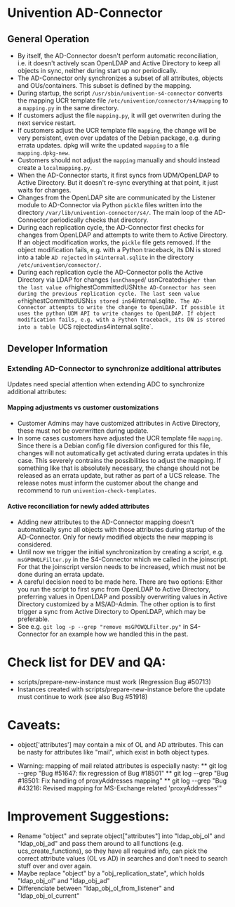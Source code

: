 # Univention AD-Connector

## General Operation

* By itself, the AD-Connector doesn't perform automatic reconciliation, i.e. it doesn't actively scan OpenLDAP
  and Active Directory to keep all objects in sync, neither during start up nor periodically.
* The AD-Connector only synchronizes a subset of all attributes, objects and OUs/containers. This subset is
  defined by the mapping.
* During startup, the script `/usr/sbin/univention-s4-connector` converts the mapping UCR template file
  `/etc/univention/connector/s4/mapping` to a `mapping.py` in the same directory.
* If customers adjust the file `mapping.py`, it will get overwriten during the next service restart.
* If customers adjust the UCR template file `mapping`, the change will be very persistent, even over updates
  of the Debian package, e.g. during errata updates. dpkg will write the updated `mapping` to a file
  `mapping.dpkg-new`.
* Customers should not adjust the `mapping` manually and should instead create a `localmapping.py`.
* When the AD-Connector starts, it first syncs from UDM/OpenLDAP to Active Directory. But it doesn't re-sync everything
  at that point, it just waits for changes.
* Changes from the OpenLDAP site are communicated by the Listener module to AD-Connector via Python `pickle` files
  written into the directory `/var/lib/univention-connector/s4/`. The main loop of the AD-Connector periodically
  checks that directory.
* During each replication cycle, the AD-Connector first checks for changes from OpenLDAP and attempts to write them to
  Active Directory. If an object modification works, the `pickle` file gets removed. If the object modification fails,
  e.g. with a Python traceback, its DN is stored into a table `AD rejected` in `s4internal.sqlite` in the directory
  `/etc/univention/connector/`.
* During each replication cycle the AD-Connector polls the Active Directory via LDAP for changes (`usnChanged`/
  usnCreated` higher than the last value of `highestCommittedUSN` the AD-Connector has seen during the previous
  replication cycle.
  The last seen value of `highestCommittedUSN` is stored in `s4internal.sqlite`. The AD-Connector attempts to write
  the change to OpenLDAP. If possible it uses the python UDM API to write changes to OpenLDAP. If object modification
  fails, e.g. with a Python traceback, its DN is stored into a table `UCS rejected` in `s4internal.sqlite`.

## Developer Information

### Extending AD-Connector to synchronize additional attributes

Updates need special attention when extending ADC to synchronize additional attributes:

#### Mapping adjustments vs customer customizations

* Customer Admins may have customized attributes in Active Directory, these must not be overwritten during update.
* In some cases customers have adjusted the UCR template file `mapping`. Since there is a Debian config file diversion
  configured for this file, changes will not automatically get activated during errata updates in this case.
  This severely contrains the possibilities to adjust the mapping. If something like that is absolutely necessary,
  the change should not be released as an errata update, but rather as part of a UCS release. The release notes
  must inform the customer about the change and recommend to run `univention-check-templates`.

#### Active reconciliation for newly added attributes

* Adding new attributes to the AD-Connector mapping doesn't automatically sync all objects with those attributes
  during startup of the AD-Connector. Only for newly modified objects the new mapping is considered.
* Until now we trigger the initial synchronization by creating a script, e.g. `msGPOWQLFilter.py` in the S4-Connector
  which we called in the joinscript. For that the joinscript version needs to be increased, which must not be done
  during an errata update.
* A careful decision need to be made here. There are two options: Either you run the script to first sync from
  OpenLDAP to Active Directory, preferring values in OpenLDAP and possibly overwriting values in Active Directory
  customized by a MS/AD-Admin. The other option is to first trigger a sync from Active Directory to OpenLDAP,
  which may be preferable.
* See e.g. `git log -p --grep "remove msGPOWQLFilter.py"` in S4-Connector for an example how we handled this in the
  past.

Check list for DEV and QA:
==========================
* scripts/prepare-new-instance must work (Regression Bug #50713)
* Instances created with scripts/prepare-new-instance before the
  update must continue to work (see also Bug #51918)

Caveats:
========
* object['attributes'] may contain a mix of OL and AD attributes.
  This can be nasty for attributes like "mail", which exist
  in both object types.

* Warning: mapping of mail related attributes is especially nasty:
** git log --grep "Bug #51647: fix regression of Bug #18501"
** git log --grep "Bug #18501: Fix handling of proxyAddresses mapping"
** git log --grep "Bug #43216: Revised mapping for MS-Exchange related 'proxyAddresses'"

Improvement Suggestions:
========================
* Rename "object" and seprate object["attributes"] into "ldap_obj_ol" and "ldap_obj_ad"
  and pass them around to all functions (e.g. ucs_create_functions),
  so they have all required info, can pick the correct attribute values (OL vs AD) in searches
  and don't need to search stuff over and over again.
* Maybe replace "object" by a "obj_replication_state", which holds "ldap_obj_ol" and "ldap_obj_ad"
* Differenciate between "ldap_obj_ol_from_listener" and "ldap_obj_ol_current"

